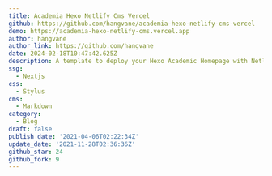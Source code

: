 ```yaml
---
title: Academia Hexo Netlify Cms Vercel
github: https://github.com/hangvane/academia-hexo-netlify-cms-vercel
demo: https://academia-hexo-netlify-cms.vercel.app
author: hangvane
author_link: https://github.com/hangvane
date: 2024-02-18T10:47:42.625Z
description: A template to deploy your Hexo Academic Homepage with Netlify-CMS on Vercel.
ssg:
  - Nextjs
css:
  - Stylus
cms:
  - Markdown
category:
  - Blog
draft: false
publish_date: '2021-04-06T02:22:34Z'
update_date: '2021-11-28T02:36:36Z'
github_star: 24
github_fork: 9
---
```

